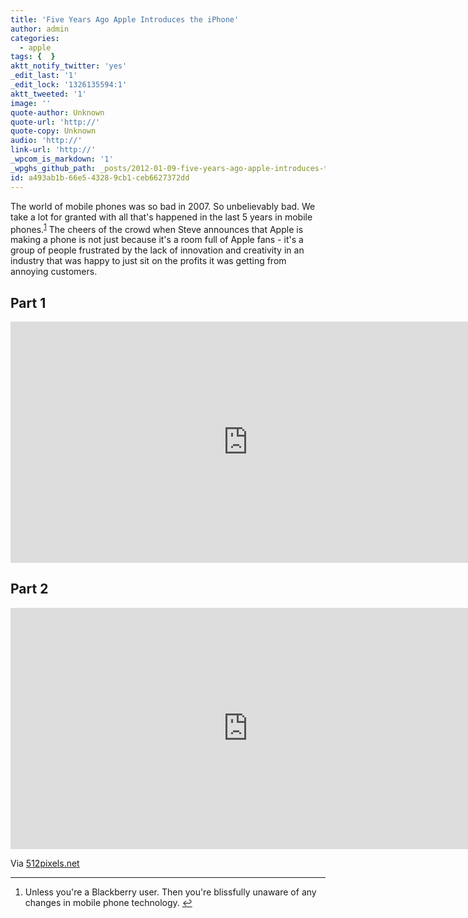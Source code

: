 ```yaml
---
title: 'Five Years Ago Apple Introduces the iPhone'
author: admin
categories:
  - apple
tags: {  }
aktt_notify_twitter: 'yes'
_edit_last: '1'
_edit_lock: '1326135594:1'
aktt_tweeted: '1'
image: ''
quote-author: Unknown
quote-url: 'http://'
quote-copy: Unknown
audio: 'http://'
link-url: 'http://'
_wpcom_is_markdown: '1'
_wpghs_github_path: _posts/2012-01-09-five-years-ago-apple-introduces-the-iphone.md
id: a493ab1b-66e5-4328-9cb1-ceb6627372dd
---
```

<p>The world of mobile phones was so bad in 2007. So unbelievably bad. We take a lot for granted with all that's happened in the last 5 years in mobile phones.<sup id="fnref-19958:1"><a href="#fn-19958:1" rel="footnote">1</a></sup> The cheers of the crowd when Steve announces that Apple is making a phone is not just because it's a room full of Apple fans - it's a group of people frustrated by the lack of innovation and creativity in an industry that was happy to just sit on the profits it was getting from annoying customers.</p>
<h2>Part 1</h2>
<p><iframe width="759" height="386" src="http://www.youtube.com/embed/6uW-E496FXg?hd=1" frameborder="0" allowfullscreen></iframe></p>
<h2>Part 2</h2>
<p><iframe width="759" height="386" src="http://www.youtube.com/embed/Vququ7x8gnw?hd=1" frameborder="0" allowfullscreen></iframe></p>
<p>Via <a href="http://512pixels.net/five-years-ago-2/">512pixels.net</a></p>
<div class="footnotes">
<hr />
<ol>
<li id="fn-19958:1">
Unless you're a Blackberry user. Then you're blissfully unaware of any changes in mobile phone technology.&#160;<a href="#fnref-19958:1" rev="footnote">&#8617;</a>
</li>
</ol>
</div>
